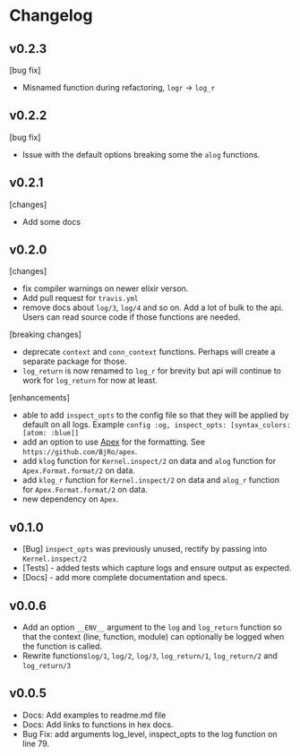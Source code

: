 # Changelog


## v0.2.3

[bug fix]

- Misnamed function during refactoring, `logr` -> `log_r`


## v0.2.2

[bug fix]

- Issue with the default options breaking some the `alog` functions.


## v0.2.1

[changes]

- Add some docs

## v0.2.0

[changes]
- fix compiler warnings on newer elixir verson.
- Add pull request for `travis.yml`
- remove docs about `log/3`, `log/4` and so on. Add a lot of bulk to the api.
Users can read source code if those functions are needed.

[breaking changes]
- deprecate `context` and `conn_context` functions. Perhaps will create a separate
package for those.
- `log_return` is now renamed to `log_r` for brevity but api will continue to work for
`log_return` for now at least.

[enhancements]
- able to add `inspect_opts` to the config file so that they will be applied by default on
all logs. Example `config :og, inspect_opts: [syntax_colors: [atom: :blue]]`
- add an option to use [Apex](https://github.com/BjRo/apex) for the formatting. See `https://github.com/BjRo/apex`.
- add `klog` function for `Kernel.inspect/2` on data and `alog` function for `Apex.Format.format/2` on data.
- add `klog_r` function for `Kernel.inspect/2` on data and `alog_r` function for `Apex.Format.format/2` on data.
- new dependency on `Apex`.


## v0.1.0

- [Bug] `inspect_opts` was previously unused, rectify by passing into `Kernel.inspect/2`
- [Tests] - added tests which capture logs and ensure output as expected.
- [Docs] - add more complete documentation and specs.


## v0.0.6

- Add an option `__ENV__` argument to the `log` and `log_return` function so that
  the context (line, function, module) can optionally be logged when the function is called.
- Rewrite functions`log/1`, `log/2`, `log/3`, `log_return/1`, `log_return/2` and `log_return/3`


## v0.0.5

- Docs: Add examples to readme.md file
- Docs: Add links to functions in hex docs.
- Bug Fix: add arguments log_level, inspect_opts to the log function on line 79.
